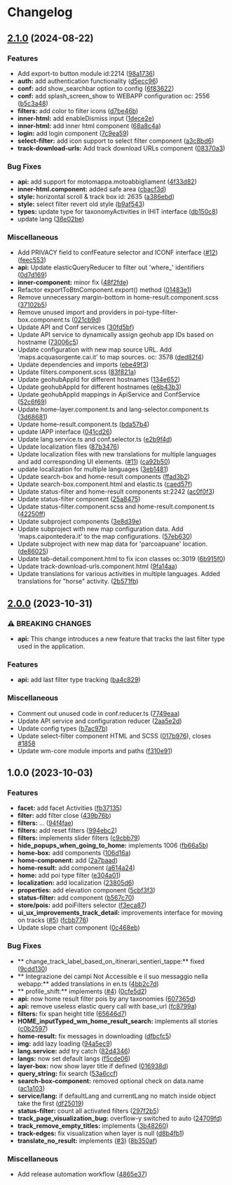 # Changelog

## [2.1.0](https://github.com/webmappsrl/wm-core/compare/v2.0.0...v2.1.0) (2024-08-22)


### Features

* Add export-to button module id:2214 ([98a1736](https://github.com/webmappsrl/wm-core/commit/98a1736960e0d496288739dd3cbc25e6c734475e))
* **auth:** add authentication functionality ([d5ecc96](https://github.com/webmappsrl/wm-core/commit/d5ecc964853dee2af4b50ad00f35b1cac30e61f6))
* **conf:** add show_searchbar option to config ([6f83622](https://github.com/webmappsrl/wm-core/commit/6f8362266d8e23802dc3ab4a5c109dd4f60def23))
* **conf:** add splash_screen_show to WEBAPP configuration oc: 2556 ([b5c3a48](https://github.com/webmappsrl/wm-core/commit/b5c3a48f029c936699f08df44d88f3fc14b1204b))
* **filters:** add color to filter icons ([d7be46b](https://github.com/webmappsrl/wm-core/commit/d7be46b6412289eb5cb76c295fb8a067e1aab88c))
* **inner-html:** add enableDismiss input ([1dece2e](https://github.com/webmappsrl/wm-core/commit/1dece2eeeb5e350fd7105258cfee92391a71dfe0))
* **inner-html:** add inner html component ([68a8c4a](https://github.com/webmappsrl/wm-core/commit/68a8c4a923bed2b541f11692fa06b891aaaca3d2))
* **login:** add login component ([7c9ea59](https://github.com/webmappsrl/wm-core/commit/7c9ea595873deb416a5cf04f340d25eca6d06881))
* **select-filter:** add icon support to select filter component ([a3c8bd6](https://github.com/webmappsrl/wm-core/commit/a3c8bd6ef018e39c73ac4178c5e297b97f3bd80a))
* **track-download-urls:** Add track download URLs component ([08370a3](https://github.com/webmappsrl/wm-core/commit/08370a328f6097ca075b633e6504b182c72b5837))


### Bug Fixes

* **api:** add support for motomappa.motoabbigliament ([4f33d82](https://github.com/webmappsrl/wm-core/commit/4f33d8205e1f120d9bb5f1a6ba6d9c9b94286992))
* **inner-html.component:** added safe area ([cbacf3d](https://github.com/webmappsrl/wm-core/commit/cbacf3d417ef69cd3c9e7cea257af75c6e7e1f38))
* **style:** horizontal scroll & track box id: 2635 ([a386ebd](https://github.com/webmappsrl/wm-core/commit/a386ebd63e14d3ec8609d124065ccc9f95f43e9b))
* **style:** select filter revert old style ([b9af543](https://github.com/webmappsrl/wm-core/commit/b9af543388cf6a1570eb073ae138c9917561bb0f))
* **types:** update type for taxonomyActivities in IHIT interface ([db150c8](https://github.com/webmappsrl/wm-core/commit/db150c825f53bcd7faf3c8b10ae2230e3b7fabe1))
* update lang ([36e02be](https://github.com/webmappsrl/wm-core/commit/36e02be7339df2312405d2e636ff6e9cf18c5d20))


### Miscellaneous

* Add PRIVACY field to confFeature selector and ICONF interface ([#12](https://github.com/webmappsrl/wm-core/issues/12)) ([feec553](https://github.com/webmappsrl/wm-core/commit/feec553e0266fff23805f2b177c7fd330f14a059))
* **api:** Update elasticQueryReducer to filter out 'where_' identifiers ([0d7d169](https://github.com/webmappsrl/wm-core/commit/0d7d1690c360fc6c1536a3a615124e36920bf80f))
* **inner-component:** minor fix ([48f2fde](https://github.com/webmappsrl/wm-core/commit/48f2fdeec1395a38587e3c2407e76ea0b452f457))
* Refactor exportToBtnComponent.export() method ([01483e1](https://github.com/webmappsrl/wm-core/commit/01483e1408df1c55e4f9d9814a11912b86426a31))
* Remove unnecessary margin-bottom in home-result.component.scss ([37102b5](https://github.com/webmappsrl/wm-core/commit/37102b5659b6d9058054b2955572d30ac76f432c))
* Remove unused import and providers in poi-type-filter-box.component.ts ([021cb9d](https://github.com/webmappsrl/wm-core/commit/021cb9d09b60bc29c96b4bb7be9b48f32d8959b0))
* Update API and Conf services ([30fd5bf](https://github.com/webmappsrl/wm-core/commit/30fd5bfdd2822b830182a2294fb0dc5c39f27b17))
* Update API service to dynamically assign geohub app IDs based on hostname ([73006c5](https://github.com/webmappsrl/wm-core/commit/73006c5b00b01578dac51a7c9c303ed4f9870cc0))
* Update configuration with new map source URL. Add 'maps.acquasorgente.cai.it' to map sources. oc: 3578 ([ded82f4](https://github.com/webmappsrl/wm-core/commit/ded82f4027d0b0dcff0fdfa8f3d7a6bb3ab92931))
* Update dependencies and imports ([ebe49f3](https://github.com/webmappsrl/wm-core/commit/ebe49f391ffb5d4b4de27b7462f5bc999f8fe4f1))
* Update filters.component.scss ([83f821a](https://github.com/webmappsrl/wm-core/commit/83f821a28863b55ea641528e113e557a4747d009))
* Update geohubAppId for different hostnames ([134e652](https://github.com/webmappsrl/wm-core/commit/134e652d47242485bc3988af9ae3e41dee823575))
* Update geohubAppId for different hostnames ([e6b43b3](https://github.com/webmappsrl/wm-core/commit/e6b43b3539f73a3cd234eab0d396a1238cad06b8))
* Update geohubAppId mappings in ApiService and ConfService ([52c6f69](https://github.com/webmappsrl/wm-core/commit/52c6f6957867836713c9784ce8795a432ee8e08e))
* Update home-layer.component.ts and lang-selector.component.ts ([3d68681](https://github.com/webmappsrl/wm-core/commit/3d6868146d4c8753af1c29798ea9517d5287d432))
* Update home-result.component.ts ([bda57b4](https://github.com/webmappsrl/wm-core/commit/bda57b40581c2e7c274bb4eda482e46d75733852))
* update IAPP interface ([041cd26](https://github.com/webmappsrl/wm-core/commit/041cd26be370994a559f4c5f713385b14cb43e15))
* Update lang.service.ts and conf.selector.ts ([e2b9f4d](https://github.com/webmappsrl/wm-core/commit/e2b9f4d0a006a612b50a769b2ece168d55191830))
* Update localization files ([87b3476](https://github.com/webmappsrl/wm-core/commit/87b3476e434113073340b0525d4923bfab700fe9))
* Update localization files with new translations for multiple languages and add corresponding UI elements. ([#11](https://github.com/webmappsrl/wm-core/issues/11)) ([ca92b50](https://github.com/webmappsrl/wm-core/commit/ca92b507d807763a03687b107799eba3a36f94dc))
* update localization for multiple languages ([3eb1481](https://github.com/webmappsrl/wm-core/commit/3eb148158c83949df06978b9a35a227ee847da20))
* Update search-box and home-result components ([ffad3b2](https://github.com/webmappsrl/wm-core/commit/ffad3b2f2a920b17d7dd2f892999e9985ffc02c4))
* Update search-box.component.html and elastic.ts ([caed57f](https://github.com/webmappsrl/wm-core/commit/caed57f81e6c1f59252453f285a6cb1cc9a0c9ac))
* Update status-filter and home-result components st:2242 ([ac0f0f3](https://github.com/webmappsrl/wm-core/commit/ac0f0f3171e244e8d0f6b49cab62c1a2a43cdb28))
* Update status-filter component ([25a8475](https://github.com/webmappsrl/wm-core/commit/25a84750cbddd81a9c76e2a045793b1fe36a04c6))
* Update status-filter.component.scss and home-result.component.ts ([42250ff](https://github.com/webmappsrl/wm-core/commit/42250ff3491fa69c406050fc3ea4f1b782dba2cd))
* Update subproject components ([3e8d39e](https://github.com/webmappsrl/wm-core/commit/3e8d39e7eb626b9ce9cbfce769f2f795ecfe8cd9))
* Update subproject with new map configuration data. Add 'maps.caipontedera.it' to the map configurations. ([57eb630](https://github.com/webmappsrl/wm-core/commit/57eb630d83a48c06d27dc8ba8ba0f18af41d5781))
* Update subproject with new map data for 'parcoapuane' location. ([de86025](https://github.com/webmappsrl/wm-core/commit/de86025fcd1b9329e2b6392b6bc049adb23c7699))
* Update tab-detail.component.html to fix icon classes oc:3019 ([6b915f0](https://github.com/webmappsrl/wm-core/commit/6b915f017734e1458b69dba966acdeb65b1e17b7))
* Update track-download-urls.component.html ([9fa14aa](https://github.com/webmappsrl/wm-core/commit/9fa14aa9a060e3576d757e2e38ced6717b9c40d9))
* Update translations for various activities in multiple languages. Added translations for "horse" activity. ([2b571fb](https://github.com/webmappsrl/wm-core/commit/2b571fb615433bfaff0baaa4e48d30f952f482a4))

## [2.0.0](https://github.com/webmappsrl/wm-core/compare/v1.0.0...v2.0.0) (2023-10-31)


### ⚠ BREAKING CHANGES

* **api:** This change introduces a new feature that tracks the last filter type used in the application.

### Features

* **api:** add last filter type tracking ([ba4c829](https://github.com/webmappsrl/wm-core/commit/ba4c829927099b907f8709bd35dd523f628dff16))


### Miscellaneous

* Comment out unused code in conf.reducer.ts ([7749eaa](https://github.com/webmappsrl/wm-core/commit/7749eaad35e1f0b2550a2d3fa4e5ebb04e66e954))
* Update API service and configuration reducer ([2aa5e2d](https://github.com/webmappsrl/wm-core/commit/2aa5e2d719de4e012b2ee7a4e7ec35c523b424e6))
* Update config types ([b7ac97b](https://github.com/webmappsrl/wm-core/commit/b7ac97b9326bf510e5d2fe1f7ce6f68900f796df))
* Update select-filter component HTML and SCSS ([017b976](https://github.com/webmappsrl/wm-core/commit/017b9762c93c032d367cca738b9932d9422b2d39)), closes [#1858](https://github.com/webmappsrl/wm-core/issues/1858)
* Update wm-core module imports and paths ([f310e91](https://github.com/webmappsrl/wm-core/commit/f310e91e70b93e8fbfa48ad12e227a1744f4e5ae))

## 1.0.0 (2023-10-03)


### Features

* **facet:** add facet Activities ([fb37135](https://github.com/webmappsrl/wm-core/commit/fb3713559d067644f8161ed4d938db2484c53b29))
* **filter:** add filter close ([439b76b](https://github.com/webmappsrl/wm-core/commit/439b76b59d1aa79008163b67b96515815b6dfd90))
* **filters:** ... ([94f4fae](https://github.com/webmappsrl/wm-core/commit/94f4fae8e7169757f3431bb4b7baf784a9fc4faf))
* **filters:** add reset filters ([994ebc2](https://github.com/webmappsrl/wm-core/commit/994ebc23c8be60d28ab746de5b7999415caadd3d))
* **filters:** implements slider filters ([c9cbb79](https://github.com/webmappsrl/wm-core/commit/c9cbb796007dd8f3ce0d7e42df9ca5400e005784))
* **hide_popups_when_going_to_home:** implements 1006 ([fb66a5b](https://github.com/webmappsrl/wm-core/commit/fb66a5be099681531e1e495e7e287dd3e448753d))
* **home-box:** add components ([106d16a](https://github.com/webmappsrl/wm-core/commit/106d16a5f743bf8ba6968cc08dea245d73d201ba))
* **home-component:** add ([2a7baad](https://github.com/webmappsrl/wm-core/commit/2a7baadc2bf82b31a0eed4a8174beb3122a78353))
* **home-result:** add component ([a614a24](https://github.com/webmappsrl/wm-core/commit/a614a243dfe265717fc89d96388e59dbe2a786c5))
* **home:** add poi type filter ([e304a01](https://github.com/webmappsrl/wm-core/commit/e304a017f4ade8babe2eb8968d4af745368ed446))
* **localization:** add localization ([23805d6](https://github.com/webmappsrl/wm-core/commit/23805d6a143310cc2b4c0ec36701895ba20938aa))
* **properties:** add elevation component ([5cbf3f3](https://github.com/webmappsrl/wm-core/commit/5cbf3f3c32dade193c18a73ae907e6cf30110cc0))
* **status-filter:** add component ([b567c70](https://github.com/webmappsrl/wm-core/commit/b567c705b9487059230e52d2d607f5ecf4aecc17))
* **store/pois:** add poiFilters selector ([f3eca87](https://github.com/webmappsrl/wm-core/commit/f3eca8705b0fd8868a4ea2f8a452a5648790116b))
* **ui_ux_improvements_track_detail:** improvements interface for moving on tracks ([#5](https://github.com/webmappsrl/wm-core/issues/5)) ([fcbb776](https://github.com/webmappsrl/wm-core/commit/fcbb776d9367c3c3e4e69e0bed9566df52c72a26))
* Update slope chart component ([0c468eb](https://github.com/webmappsrl/wm-core/commit/0c468eb8e8d8df077326bde97cbee9ca814fc31c))


### Bug Fixes

* ** change_track_label_based_on_itinerari_sentieri_tappe:** fixed ([9cdd130](https://github.com/webmappsrl/wm-core/commit/9cdd130ba54e227cc692224064dff807efd0ee2e))
* ** Integrazione dei campi Not Accessible e il suo messaggio nella webapp:** added translations in en.ts ([4bb2c7d](https://github.com/webmappsrl/wm-core/commit/4bb2c7df2626a4db91ba52afa65c5cba5b7e4f44))
* ** profile_shift:** implements ([#4](https://github.com/webmappsrl/wm-core/issues/4)) ([0cfe5d2](https://github.com/webmappsrl/wm-core/commit/0cfe5d2563f9ed0e5cf138e28ce74cf91663bd90))
* **api:** now home result filter pois by any taxonomies ([607365d](https://github.com/webmappsrl/wm-core/commit/607365d9fa79d3d60757c8de23a58dab1a023abc))
* **api:** remove useless elastic query call with base_url ([fc8799a](https://github.com/webmappsrl/wm-core/commit/fc8799ac484ed2f61ecea810e10ae3bc87c30184))
* **filters:** fix span height title ([65646d7](https://github.com/webmappsrl/wm-core/commit/65646d7c7394687fcb497cd26fa46902ce6f3e17))
* **HOME_inputTyped_wm_home_result_search:** implements all stories ([c0b2597](https://github.com/webmappsrl/wm-core/commit/c0b259766713d16ae849056fce424bfc7bad4259))
* **home-result:** fix messages in downloading ([dfbcfc5](https://github.com/webmappsrl/wm-core/commit/dfbcfc502dee89075e7d45b132ff7f853706aba6))
* **img:** add lazy loading ([94a5ec9](https://github.com/webmappsrl/wm-core/commit/94a5ec900fff7ec6a0dde6502060e6e41325f459))
* **lang.service:** add try catch ([82d4346](https://github.com/webmappsrl/wm-core/commit/82d43462570629458dc1d7e81ebd012ec934cfc6))
* **langs:** now set default langs ([f5cde06](https://github.com/webmappsrl/wm-core/commit/f5cde06e1064bb9796c3c7d3695a4fd9afce6830))
* **layer-box:** now show layer title if defined ([016938d](https://github.com/webmappsrl/wm-core/commit/016938d89a7748929a6a4a28bbf990499762e657))
* **query_string:** fix search ([53a6ccf](https://github.com/webmappsrl/wm-core/commit/53a6ccf9e7dc065126f578ec5abc1e6f55cf5f3c))
* **search-box-component:** removed optional check on data.name ([ac1a103](https://github.com/webmappsrl/wm-core/commit/ac1a10394c2ff6877fb3aff5c3b5275098447a3c))
* **service/lang:** if defaultLang and currentLang no match inside object take the first ([df25019](https://github.com/webmappsrl/wm-core/commit/df25019611871f4dc3100bfcdf70728022a61bbb))
* **status-filter:** count all activated filters ([297f2b5](https://github.com/webmappsrl/wm-core/commit/297f2b586ce9d103aafec62f52d3d58baa21d09c))
* **track_page_visualization_bug:** overflow-y switched to auto ([24709fd](https://github.com/webmappsrl/wm-core/commit/24709fdaaabfeef856c9f24ea37c56b012984de5))
* **track_remove_empty_titles:** implements ([3b48260](https://github.com/webmappsrl/wm-core/commit/3b482609a17fadaa585d091bd404acfe386dcf55))
* **track-edges:** fix visualization when layer is null ([d8b4fb1](https://github.com/webmappsrl/wm-core/commit/d8b4fb1c3c210850275c796506c36acbe44025a7))
* **translate_no_result:** implements ([#3](https://github.com/webmappsrl/wm-core/issues/3)) ([8b350af](https://github.com/webmappsrl/wm-core/commit/8b350af6d2012057344d2be65b9c6632dfb26882))


### Miscellaneous

* Add release automation workflow ([4865e37](https://github.com/webmappsrl/wm-core/commit/4865e37791734cf91cd3ba4ad9355042edce531d))
